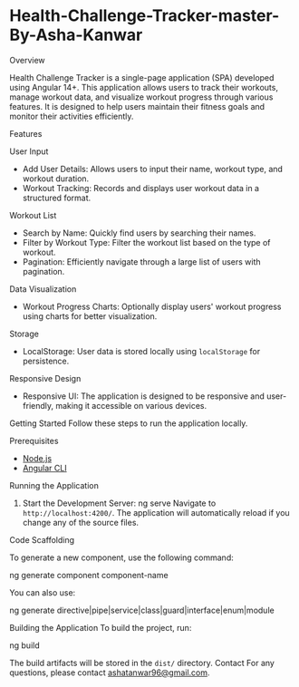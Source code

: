 # Health-Challenge-Tracker-master-By-Asha-Kanwar

Overview

Health Challenge Tracker is a single-page application (SPA) developed using Angular 14+. This application allows users to track their workouts, manage workout data, and visualize workout progress through various features. It is designed to help users maintain their fitness goals and monitor their activities efficiently.

Features

User Input
- Add User Details:</b> Allows users to input their name, workout type, and workout duration.
- Workout Tracking:</b> Records and displays user workout data in a structured format.

Workout List
- Search by Name: Quickly find users by searching their names.
- Filter by Workout Type: Filter the workout list based on the type of workout.
- Pagination: Efficiently navigate through a large list of users with pagination.

Data Visualization
- Workout Progress Charts: Optionally display users' workout progress using charts for better visualization.

Storage
- LocalStorage: User data is stored locally using `localStorage` for persistence.

 Responsive Design 
- Responsive UI: The application is designed to be responsive and user-friendly, making it accessible on various devices.

Getting Started
Follow these steps to run the application locally.

Prerequisites

- [Node.js](https://nodejs.org/en/)
- [Angular CLI](https://angular.io/cli)



 Running the Application

1. Start the Development Server: 
    ng serve
    Navigate to `http://localhost:4200/`. The application will automatically reload if you change any of the source files.</p>

Code Scaffolding

To generate a new component, use the following command:

ng generate component component-name

You can also use:

ng generate directive|pipe|service|class|guard|interface|enum|module 


Building the Application
To build the project, run:

ng build

The build artifacts will be stored in the `dist/` directory.
Contact
For any questions, please contact ashatanwar96@gmail.com.

